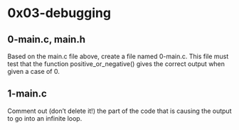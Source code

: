 # 0x03-debugging
## 0-main.c, main.h
Based on the main.c file above, create a file named 0-main.c. This file must test that the function positive_or_negative() gives the correct output when given a case of 0.
## 1-main.c
Comment out (don’t delete it!) the part of the code that is causing the output to go into an infinite loop.
